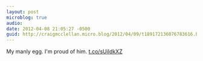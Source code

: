 ```yaml
---
layout: post
microblog: true
audio: 
date: 2012-04-08 21:05:27 -0500
guid: http://craigmcclellan.micro.blog/2012/04/09/t189172136076783616.html
---
```

My manly egg. I'm proud of him. [t.co/sUiIdkXZ](http://t.co/sUiIdkXZ)

